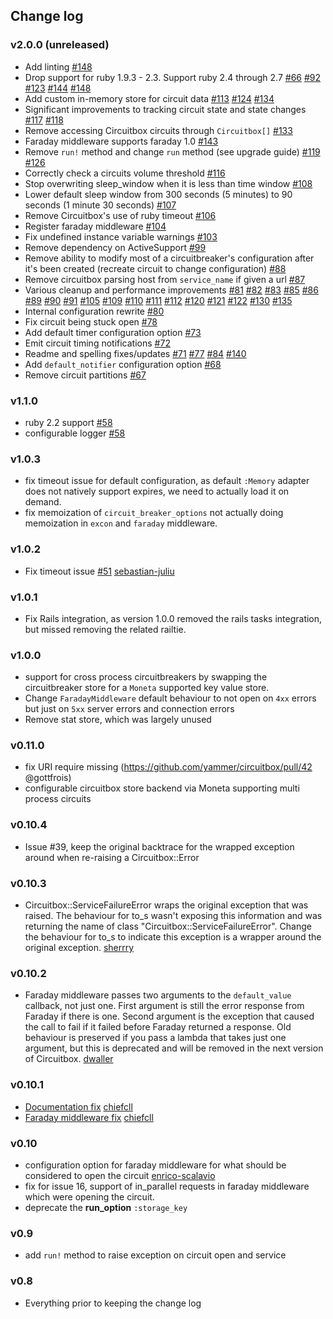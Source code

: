 ## Change log
### v2.0.0 (unreleased)
- Add linting [#148](https://github.com/yammer/circuitbox/pull/148)
- Drop support for ruby 1.9.3 - 2.3. Support ruby 2.4 through 2.7 [#66](https://github.com/yammer/circuitbox/pull/66) [#92](https://github.com/yammer/circuitbox/pull/92) [#123](https://github.com/yammer/circuitbox/pull/123) [#144](https://github.com/yammer/circuitbox/pull/144) [#148](https://github.com/yammer/circuitbox/pull/148)
- Add custom in-memory store for circuit data [#113](https://github.com/yammer/circuitbox/pull/113) [#124](https://github.com/yammer/circuitbox/pull/124) [#134](https://github.com/yammer/circuitbox/pull/134)
- Significant improvements to tracking circuit state and state changes [#117](https://github.com/yammer/circuitbox/pull/117) [#118](https://github.com/yammer/circuitbox/pull/118)
- Remove accessing Circuitbox circuits through ```Circuitbox[]``` [#133](https://github.com/yammer/circuitbox/pull/133)
- Faraday middleware supports faraday 1.0 [#143](https://github.com/yammer/circuitbox/pull/143)
- Remove ```run!``` method and change ```run``` method (see upgrade guide) [#119](https://github.com/yammer/circuitbox/pull/119) [#126](https://github.com/yammer/circuitbox/pull/126)
- Correctly check a circuits volume threshold [#116](https://github.com/yammer/circuitbox/pull/116)
- Stop overwriting sleep_window when it is less than time window [#108](https://github.com/yammer/circuitbox/pull/108)
- Lower default sleep window from 300 seconds (5 minutes) to 90 seconds (1 minute 30 seconds) [#107](https://github.com/yammer/circuitbox/pull/107)
- Remove Circuitbox's use of ruby timeout [#106](https://github.com/yammer/circuitbox/pull/106)
- Register faraday middleware [#104](https://github.com/yammer/circuitbox/pull/104)
- Fix undefined instance variable warnings [#103](https://github.com/yammer/circuitbox/pull/103)
- Remove dependency on ActiveSupport [#99](https://github.com/yammer/circuitbox/pull/99)
- Remove ability to modify most of a circuitbreaker's configuration after it's been created (recreate circuit to change configuration) [#88](https://github.com/yammer/circuitbox/pull/88)
- Remove circuitbox parsing host from ```service_name``` if given a url [#87](https://github.com/yammer/circuitbox/pull/87)
- Various cleanup and performance improvements [#81](https://github.com/yammer/circuitbox/pull/81) [#82](https://github.com/yammer/circuitbox/pull/82) [#83](https://github.com/yammer/circuitbox/pull/83) [#85](https://github.com/yammer/circuitbox/pull/85) [#86](https://github.com/yammer/circuitbox/pull/86) [#89](https://github.com/yammer/circuitbox/pull/89) [#90](https://github.com/yammer/circuitbox/pull/90) [#91](https://github.com/yammer/circuitbox/pull/91) [#105](https://github.com/yammer/circuitbox/pull/105) [#109](https://github.com/yammer/circuitbox/pull/109) [#110](https://github.com/yammer/circuitbox/pull/110) [#111](https://github.com/yammer/circuitbox/pull/111) [#112](https://github.com/yammer/circuitbox/pull/112) [#120](https://github.com/yammer/circuitbox/pull/120) [#121](https://github.com/yammer/circuitbox/pull/121) [#122](https://github.com/yammer/circuitbox/pull/122) [#130](https://github.com/yammer/circuitbox/pull/130) [#135](https://github.com/yammer/circuitbox/pull/135)
- Internal configuration rewrite [#80](https://github.com/yammer/circuitbox/pull/80)
- Fix circuit being stuck open [#78](https://github.com/yammer/circuitbox/pull/78)
- Add default timer configuration option [#73](https://github.com/yammer/circuitbox/pull/73)
- Emit circuit timing notifications [#72](https://github.com/yammer/circuitbox/pull/72)
- Readme and spelling fixes/updates [#71](https://github.com/yammer/circuitbox/pull/71) [#77](https://github.com/yammer/circuitbox/pull/77) [#84](https://github.com/yammer/circuitbox/pull/84) [#140](https://github.com/yammer/circuitbox/pull/140)
- Add ```default_notifier``` configuration option [#68](https://github.com/yammer/circuitbox/pull/68)
- Remove circuit partitions [#67](https://github.com/yammer/circuitbox/pull/67)

### v1.1.0
- ruby 2.2 support [#58](https://github.com/yammer/circuitbox/pull/58)
- configurable logger [#58](https://github.com/yammer/circuitbox/pull/58)

### v1.0.3
- fix timeout issue for default configuration, as default `:Memory` adapter does
  not natively support expires, we need to actually load it on demand.
- fix memoization of `circuit_breaker_options` not actually doing memoization in
  `excon` and `faraday` middleware.

### v1.0.2
- Fix timeout issue [#51](https://github.com/yammer/circuitbox/issues/51)
  [sebastian-juliu](https://github.com/sebastian-julius)

### v1.0.1
- Fix Rails integration, as version 1.0.0 removed the rails tasks integration, but missed
  removing the related railtie.

### v1.0.0
- support for cross process circuitbreakers by swapping the circuitbreaker store for a
  `Moneta` supported key value store.
- Change `FaradayMiddleware` default behaviour to not open on `4xx` errors but just on `5xx`
  server errors and connection errors
- Remove stat store, which was largely unused

### v0.11.0
- fix URI require missing (https://github.com/yammer/circuitbox/pull/42 @gottfrois)
- configurable circuitbox store backend via Moneta supporting multi process circuits

### v0.10.4
- Issue #39, keep the original backtrace for the wrapped exception around when
  re-raising a Circuitbox::Error

### v0.10.3
- Circuitbox::ServiceFailureError wraps the original exception that was raised.
  The behaviour for to_s wasn't exposing this information and was returning the
  name of class "Circuitbox::ServiceFailureError". Change the behaviour for to_s
  to indicate this exception is a wrapper around the original exception.
  [sherrry](https://github.com/sherrry)

### v0.10.2
- Faraday middleware passes two arguments to the `default_value` callback, not
  just one.  First argument is still the error response from Faraday if there is
  one.  Second argument is the exception that caused the call to fail if it
  failed before Faraday returned a response.  Old behaviour is preserved if you
  pass a lambda that takes just one argument, but this is deprecated and will be
  removed in the next version of Circuitbox.
  [dwaller](https://github.com/dwaller)

### v0.10.1
- [Documentation fix](https://github.com/yammer/circuitbox/pull/29) [chiefcll](https://github.com/chiefcll)
- [Faraday middleware fix](https://github.com/yammer/circuitbox/pull/30) [chiefcll](https://github.com/chiefcll)

### v0.10
- configuration option for faraday middleware for what should be considered to open the circuit [enrico-scalavio](https://github.com/enrico-scalavino)
- fix for issue 16, support of in_parallel requests in faraday middleware which were opening the circuit.
- deprecate the __run_option__ `:storage_key`

### v0.9
- add `run!` method to raise exception on circuit open and service

### v0.8
- Everything prior to keeping the change log
